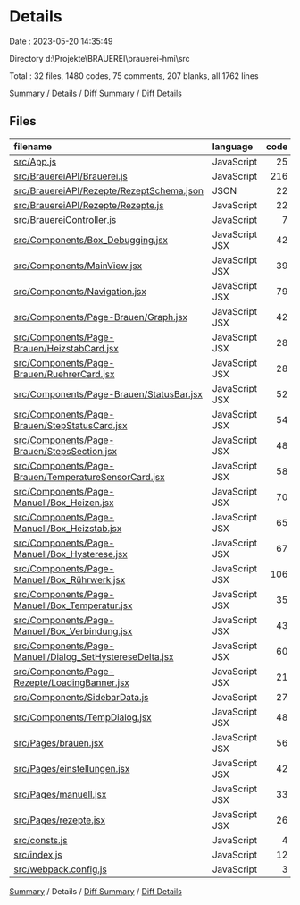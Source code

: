 # Details

Date : 2023-05-20 14:35:49

Directory d:\\Projekte\\BRAUEREI\\brauerei-hmi\\src

Total : 32 files,  1480 codes, 75 comments, 207 blanks, all 1762 lines

[Summary](results.md) / Details / [Diff Summary](diff.md) / [Diff Details](diff-details.md)

## Files
| filename | language | code | comment | blank | total |
| :--- | :--- | ---: | ---: | ---: | ---: |
| [src/App.js](/src/App.js) | JavaScript | 25 | 0 | 5 | 30 |
| [src/BrauereiAPI/Brauerei.js](/src/BrauereiAPI/Brauerei.js) | JavaScript | 216 | 27 | 36 | 279 |
| [src/BrauereiAPI/Rezepte/RezeptSchema.json](/src/BrauereiAPI/Rezepte/RezeptSchema.json) | JSON | 22 | 0 | 0 | 22 |
| [src/BrauereiAPI/Rezepte/Rezepte.js](/src/BrauereiAPI/Rezepte/Rezepte.js) | JavaScript | 22 | 0 | 1 | 23 |
| [src/BrauereiController.js](/src/BrauereiController.js) | JavaScript | 7 | 3 | 3 | 13 |
| [src/Components/Box_Debugging.jsx](/src/Components/Box_Debugging.jsx) | JavaScript JSX | 42 | 4 | 13 | 59 |
| [src/Components/MainView.jsx](/src/Components/MainView.jsx) | JavaScript JSX | 39 | 0 | 2 | 41 |
| [src/Components/Navigation.jsx](/src/Components/Navigation.jsx) | JavaScript JSX | 79 | 0 | 4 | 83 |
| [src/Components/Page-Brauen/Graph.jsx](/src/Components/Page-Brauen/Graph.jsx) | JavaScript JSX | 42 | 1 | 8 | 51 |
| [src/Components/Page-Brauen/HeizstabCard.jsx](/src/Components/Page-Brauen/HeizstabCard.jsx) | JavaScript JSX | 28 | 2 | 3 | 33 |
| [src/Components/Page-Brauen/RuehrerCard.jsx](/src/Components/Page-Brauen/RuehrerCard.jsx) | JavaScript JSX | 28 | 2 | 3 | 33 |
| [src/Components/Page-Brauen/StatusBar.jsx](/src/Components/Page-Brauen/StatusBar.jsx) | JavaScript JSX | 52 | 2 | 3 | 57 |
| [src/Components/Page-Brauen/StepStatusCard.jsx](/src/Components/Page-Brauen/StepStatusCard.jsx) | JavaScript JSX | 54 | 3 | 6 | 63 |
| [src/Components/Page-Brauen/StepsSection.jsx](/src/Components/Page-Brauen/StepsSection.jsx) | JavaScript JSX | 48 | 0 | 4 | 52 |
| [src/Components/Page-Brauen/TemperatureSensorCard.jsx](/src/Components/Page-Brauen/TemperatureSensorCard.jsx) | JavaScript JSX | 58 | 0 | 7 | 65 |
| [src/Components/Page-Manuell/Box_Heizen.jsx](/src/Components/Page-Manuell/Box_Heizen.jsx) | JavaScript JSX | 70 | 5 | 15 | 90 |
| [src/Components/Page-Manuell/Box_Heizstab.jsx](/src/Components/Page-Manuell/Box_Heizstab.jsx) | JavaScript JSX | 65 | 4 | 14 | 83 |
| [src/Components/Page-Manuell/Box_Hysterese.jsx](/src/Components/Page-Manuell/Box_Hysterese.jsx) | JavaScript JSX | 67 | 2 | 10 | 79 |
| [src/Components/Page-Manuell/Box_Rührwerk.jsx](/src/Components/Page-Manuell/Box_R%C3%BChrwerk.jsx) | JavaScript JSX | 106 | 5 | 14 | 125 |
| [src/Components/Page-Manuell/Box_Temperatur.jsx](/src/Components/Page-Manuell/Box_Temperatur.jsx) | JavaScript JSX | 35 | 0 | 3 | 38 |
| [src/Components/Page-Manuell/Box_Verbindung.jsx](/src/Components/Page-Manuell/Box_Verbindung.jsx) | JavaScript JSX | 43 | 3 | 5 | 51 |
| [src/Components/Page-Manuell/Dialog_SetHystereseDelta.jsx](/src/Components/Page-Manuell/Dialog_SetHystereseDelta.jsx) | JavaScript JSX | 60 | 0 | 8 | 68 |
| [src/Components/Page-Rezepte/LoadingBanner.jsx](/src/Components/Page-Rezepte/LoadingBanner.jsx) | JavaScript JSX | 21 | 0 | 3 | 24 |
| [src/Components/SidebarData.js](/src/Components/SidebarData.js) | JavaScript | 27 | 5 | 3 | 35 |
| [src/Components/TempDialog.jsx](/src/Components/TempDialog.jsx) | JavaScript JSX | 48 | 0 | 5 | 53 |
| [src/Pages/brauen.jsx](/src/Pages/brauen.jsx) | JavaScript JSX | 56 | 3 | 6 | 65 |
| [src/Pages/einstellungen.jsx](/src/Pages/einstellungen.jsx) | JavaScript JSX | 42 | 0 | 4 | 46 |
| [src/Pages/manuell.jsx](/src/Pages/manuell.jsx) | JavaScript JSX | 33 | 0 | 8 | 41 |
| [src/Pages/rezepte.jsx](/src/Pages/rezepte.jsx) | JavaScript JSX | 26 | 0 | 6 | 32 |
| [src/consts.js](/src/consts.js) | JavaScript | 4 | 0 | 1 | 5 |
| [src/index.js](/src/index.js) | JavaScript | 12 | 3 | 3 | 18 |
| [src/webpack.config.js](/src/webpack.config.js) | JavaScript | 3 | 1 | 1 | 5 |

[Summary](results.md) / Details / [Diff Summary](diff.md) / [Diff Details](diff-details.md)
